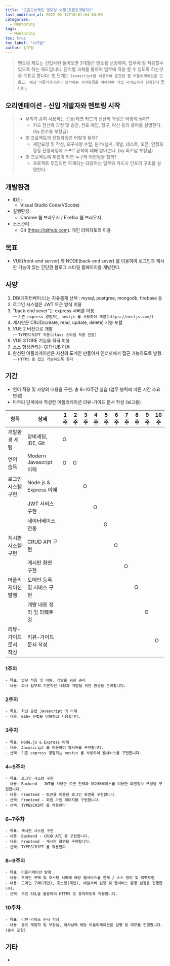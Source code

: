 ```yaml
---
title: "오픈오브젝트 멘토링 수행(프론트개발자)"
last_modified_at: 2022-02-14T18:01:04-04:00
categories: 
  - Mentoring
tags:
  - Mentoring
toc: true
toc_label: "시기별"
author: 감우람   
---
```


> 멘토링 제도는 신입사원 들어오면 3개월간 멘토를 선정하여, 업무에 잘 적응할수 있도록 하는 제도입니다.
> 단기별 과제를 통하여 업무에 적응 할 수 있도록 하는것을 목표로 합니다.
> 첫 단계는 `Javascript를 이용하여 온전한 웹 어플리케이션을 만들고, 해당 어플리케이션이 동작하는 서버환경을 이해하며 직접 서비스까지 진행한다` 입니다.

## 오리엔테이션 - 신입 개발자와 멘토링 시작
>- 우리가 흔히 사용하는 신용/체크 카드의 전산화 과정은 어떻게 될까?
>   - 카드 전산화 과정 및 승인, 전표 매입, 청구, 여신 등의 용어를 설명한다. (by.한수웅 부장님)
>- SI 프로젝트의 진행과정은 어떻게 될까? 
>   - 제안요청 및 작성, 요구사항 수립, 분석/설계, 개발, 테스트, 오픈, 안정화등등 진행과정에 소프트공학에 대해 알아본다. (by.최호남 부장님)
>- SI 프로젝트에 투입이 되면 누구와 어떤일을 할까?
>   - 프로젝트 투입되면 하게되는 대응하는 업무와 카드사 인프라 구조를 설명한다.


## 개발환경  
- IDE : 
  - Visual Studio Code(VScode)
- 실행환경 : 
  - Chrome 웹 브라우저 / Firefox 웹 브라우저
- 소스관리 : 
  - Git (https://github.com). 개인 리파지토리 이용

## 목표
 - VUE(front-end server) 와 NODE(back-end sever) 를 이용하여 로그인과 게시판 기능이 있는 간단한 블로그 스타일 홈페이지를 개발한다.

## 사양
 1. DB(데이터베이스)는 자유롭게 선택
  : mysql, postgree, mongodb, firebase 등
 2. 로그인 시스템은 JWT 토큰 방식 이용
 3. "back-end sever"는 express 서버를 이용  
  -- `기존 express 경험자는 nestjs 를 사용하여 개발(https://nestjs.com/)`
 4. 게시판은 CRUD(create, read, update, delete) 기능 포함
 5. VUE 2 버전으로 개발  
  -- `TYPESCRIPT 적용(class 스타일 적용 안함)`
 6. VUE STORE 기능을 적극 이용
 7. 소스 형상관리는 GITHUB 이용
 8. 완성된 어플리케이션은 자신의 도메인 만들어서 인터넷에서 접근 가능하도록 발행.  
  -- `HTTPS 로 접근 가능하도록 한다`



## 기간
- 언어 적응 및 사양의 내용을 구현. 총 8~10주간 실습 (업무 능력에 따른 시간 소요 변경)
- 마무리 단계에서 작성한 어플리케이션 리뷰-가이드 문서 작성 (보고용)

|   항목                  |   상세                          |   1주  |   2주  |   3주  |   4주  |   5주  |   6주  |   7주  |   8주  |   9주  |   10주  |
|------------------------|--------------------------------|-------|--------|--------|--------|--------|--------|--------|--------|--------|--------|
|   개발환경 세팅           |   장비세팅, IDE, Git             |   O    |        |        |        |        |        |        |        |        |        |
|   언어 습득              |   Modern Javascript 이해        |   O    |   O    |        |        |        |        |        |        |        |        |
|   로그인 시스템 구현       |   Node.js & Express 이해        |        |        |   O    |        |        |        |        |        |        |        |
|                        |  JWT 서비스 구현                 |        |        |        |    O   |        |        |        |        |        |        |
|                        |  데이터베이스 연동                 |        |        |        |        |   O    |        |        |        |        |        |
|   게시판 시스템 구현       |   CRUD API 구현                 |        |        |        |        |        |   O    |        |        |        |        |
|                        |   게시판 화면 구현                |        |        |        |        |        |        |    O   |        |        |        |
|   어플리케이션 발행        |   도메인 등록 및 서비스 구현         |        |        |        |        |        |        |       |   O     |        |        |
|                        |   개발 내용 정리 및 리펙토링        |        |        |        |        |        |        |       |        |     O   |         |
|   리뷰-가이드 문서 작성     |   리뷰-가이드 문서 작성            |        |        |        |        |        |        |       |        |        |     O    |
   

### 1주차 

    - 목표: 업무 적응 및 이해. 개발을 위한 준비
    - 내용: 회사 업무의 기본적인 내용과 개발을 위한 환경을 준비합니다.  
### 2주차 

    - 목표: 최신 문법 Javascript 의 이해
    - 내용: ES6+ 문법을 이해하고 사용합니다.

### 3주차 

    - 목표: Node.js & Express 이해
    - 내용: Javascript 를 이용하여 웹서버를 구현합니다.
    - 선택: 기존 express 경험자는 nestjs 를 사용하여 웹서비스를 구현합니다. 

### 4~5주차 

    - 목표: 로그인 시스템 구현
    - 내용: Backend - JWT를 사용한 토큰 전략과 데이터베이스를 이용한 회원정보 구성을 구현합니다.
    - 내용: Frontend - 토큰을 이용한 로그인 화면을 구현합니다.
    - 선택: Frontend - 회원 가입 페이지를 구현합니다.
    - 선택: TYPESCRIPT 를 적용한다

### 6~7주차 

    - 목표: 게시판 시스템 구현
    - 내용: Backend - CRUD API 를 구현합니다.
    - 내용: Frontend - 게시판 화면을 구현합니다.
    - 선택: TYPESCRIPT 를 적용한다

### 8~9주차 

    - 목표: 어플리케이션 발행
    - 내용: 도메인 구매 및 호스팅 서버에 해당 웹서비스를 전개 / 소스 정리 및 리펙토링
    - 내용: 도메인 구매(개인), 호스팅(개인), 네임서버 설정 및 웹서비스 환경 설정을 진행합니다.
    - 선택: 무료 SSL을 활용하여 HTTPS 로 동작하도록 적용합니다.

### 10주차 

    - 목표: 리뷰-가이드 문서 작성
    - 내용: 동료 개발자 및 부장님, 이사님께 해당 어플리케이션을 설명 및 데모를 진행합니다. (문서 포함)

## 기타
 -

